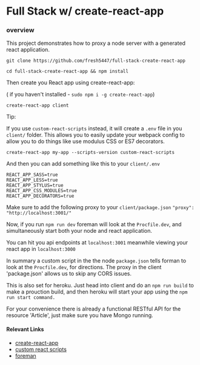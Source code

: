 # Full Stack w/ create-react-app

### overview
This project demonstrates how to proxy a node server with a generated react application.

`git clone https://github.com/fresh5447/full-stack-create-react-app`

`cd full-stack-create-react-app && npm install`

Then create you React app using create-react-app:

( if you haven't installed - `sudo npm i -g create-react-app`)

`create-react-app client`

Tip:

If you use `custom-react-scripts` instead, it will create a `.env` file in you `client/` folder. This allows you to easily update your webpack config to allow you to do things like use modulus CSS or ES7 decorators.

`create-react-app my-app --scripts-version custom-react-scripts`

And then you can add something like this to your `client/.env`

```
REACT_APP_SASS=true
REACT_APP_LESS=true
REACT_APP_STYLUS=true
REACT_APP_CSS_MODULES=true
REACT_APP_DECORATORS=true
```

Make sure to add the following proxy to your `client/package.json`
`"proxy": "http://localhost:3001/"`

Now, if you run `npm run dev` foreman will look at the `Procfile.dev`, and simultaneously start both your node and react application.

You can hit you api endpoints at `localhost:3001` meanwhile viewing your react app in `localhost:3000`

In summary a custom script in the the node `package.json` tells forman to look at the `Procfile.dev`, for directions. The proxy in the client 'package.json' allows us to skip any CORS issues.

This is also set for heroku. Just head into client and do an `npm run build` to make a prouction build, and then heroku will start your app using the `npm run start command.`


For your convenience there is already a functional RESTful API for the resource 'Article', just make sure you have Mongo running.

#### Relevant Links
* [create-react-app](https://github.com/facebookincubator/create-react-app)
* [custom react scripts](https://github.com/kitze/custom-react-scripts)
* [foreman](https://www.npmjs.com/package/foreman)
